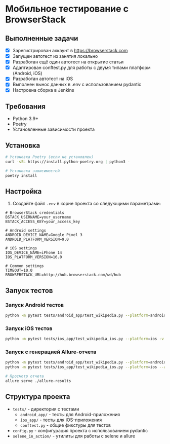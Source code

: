 # Мобильное тестирование с BrowserStack

## Выполненные задачи

- [x] Зарегистрирован аккаунт в https://browserstack.com
- [x] Запущен автотест из занятия локально
- [x] Разработан ещё один автотест на открытие статьи
- [x] Адаптирован conftest.py для работы с двумя типами платформ (Android, iOS)
- [x] Разработан автотест на iOS
- [x] Выполнен вынос данных в .env с использованием pydantic
- [x] Настроена сборка в Jenkins

## Требования

- Python 3.9+
- Poetry
- Установленные зависимости проекта

## Установка

```bash
# Установка Poetry (если не установлен)
curl -sSL https://install.python-poetry.org | python3 -

# Установка зависимостей
poetry install
```

## Настройка

1. Создайте файл `.env` в корне проекта со следующими параметрами:

```
# BrowserStack credentials
BSTACK_USERNAME=your_username
BSTACK_ACCESS_KEY=your_access_key

# Android settings
ANDROID_DEVICE_NAME=Google Pixel 3
ANDROID_PLATFORM_VERSION=9.0

# iOS settings
IOS_DEVICE_NAME=iPhone 14
IOS_PLATFORM_VERSION=16.0

# Common settings
TIMEOUT=10.0
BROWSERSTACK_URL=http://hub.browserstack.com/wd/hub
```

## Запуск тестов

### Запуск Android тестов

```bash
python -m pytest tests/android_app/test_wikipedia.py --platform=android -v
```

### Запуск iOS тестов

```bash
python -m pytest tests/ios_app/test_wikipedia_ios.py --platform=ios -v
```

### Запуск с генерацией Allure-отчета

```bash
python -m pytest tests/android_app/test_wikipedia.py --platform=android --alluredir=./allure-results
python -m pytest tests/ios_app/test_wikipedia_ios.py --platform=ios --alluredir=./allure-results

# Просмотр отчета
allure serve ./allure-results
```

## Структура проекта

- `tests/` - директория с тестами
  - `android_app/` - тесты для Android-приложения
  - `ios_app/` - тесты для iOS-приложения
  - `conftest.py` - общие фикстуры для тестов
- `config.py` - конфигурация проекта с использованием pydantic
- `selene_in_action/` - утилиты для работы с selene и allure